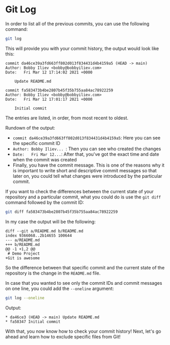 # Git Log

In order to list all of the previous commits, you can use the following command:

```bash
git log
```

This will provide you with your commit history, the output would look like this:

```
commit da46ce39a3fd663ff802d013f834431d4b4159a5 (HEAD -> main)
Author: Bobby Iliev <bobby@bobbyiliev.com>
Date:   Fri Mar 12 17:14:02 2021 +0000

    Update README.md

commit fa583473b4be2807b45f35b755aa84ac78922259
Author: Bobby Iliev <bobby@bobbyiliev.com>
Date:   Fri Mar 12 17:01:17 2021 +0000

    Initial commit
```

The entries are listed, in order, from most recent to oldest.

Rundown of the output:

* `commit da46ce39a3fd663ff802d013f834431d4b4159a5`: Here you can see the specific commit ID
* `Author: Bobby Iliev... `: Then you can see who created the changes
* `Date:   Fri Mar 12...`: After that, you've got the exact time and date when the commit was created
* Finally, you have the commit message. This is one of the reasons why it is important to write short and descriptive commit messages so that later on, you could tell what changes were introduced by the particular commit.

If you want to check the differences between the current state of your repository and a particular commit, what you could do is use the `git diff` command followed by the commit ID:

```bash
git diff fa583473b4be2807b45f35b755aa84ac78922259
```

In my case the output will be the following:

```
diff --git a/README.md b/README.md
index 9366068..2b14655 100644
--- a/README.md
+++ b/README.md
@@ -1 +1,2 @@
 # Demo Project
+Git is awesome
```

So the difference between that specific commit and the current state of the repository is the change in the `README.md` file.

In case that you wanted to see only the commit IDs and commit messages on one line, you could add the `--oneline` argument:

```bash
git log --oneline
```

Output:

```
* da46ce3 (HEAD -> main) Update README.md
* fa58347 Initial commit
```

With that, you now know how to check your commit history! Next, let's go ahead and learn how to exclude specific files from Git!